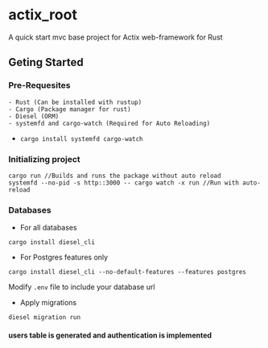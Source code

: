 # actix_root

A quick start mvc base project for Actix web-framework for Rust

## Geting Started

### Pre-Requesites
    - Rust (Can be installed with rustup)
    - Cargo (Package manager for rust)
    - Diesel (ORM)
    - systemfd and cargo-watch (Required for Auto Reloading)
  - `cargo install systemfd cargo-watch `
  
### Initializing project

```
cargo run //Builds and runs the package without auto reload
systemfd --no-pid -s http::3000 -- cargo watch -x run //Run with auto-reload
```

### Databases
- For all databases
  
```
cargo install diesel_cli
```
- For Postgres features only
  
```
cargo install diesel_cli --no-default-features --features postgres
```

Modify `.env` file to include your database url

- Apply migrations

`diesel migration run`

#### users table is generated and authentication is implemented

    